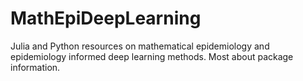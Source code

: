 # MathEpiDeepLearning
Julia and Python resources on mathematical epidemiology and epidemiology informed deep learning methods.  Most about package information.
